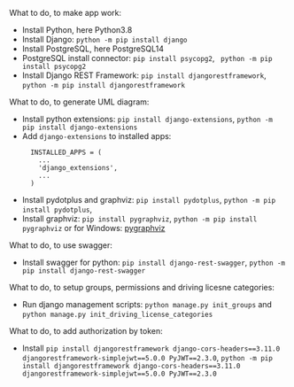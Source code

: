 What to do, to make app work:
* Install Python, here Python3.8
* Install Django: `python -m pip install django`
* Install PostgreSQL, here PostgreSQL14
* PostgreSQL install connector: `pip install psycopg2`, ` python -m pip install psycopg2`
* Install Django REST Framework: `pip install djangorestframework`, `python -m pip install djangorestframework`

What to do, to generate UML diagram:
* Install python extensions: `pip install django-extensions`, `python -m pip install django-extensions`
* Add `django-extensions` to installed apps:
  ``` 
    INSTALLED_APPS = (
      ...
      'django_extensions',
      ...
    ) 
  ```
* Install pydotplus and graphviz: `pip install pydotplus`, `python -m pip install pydotplus`,
* Install graphviz: `pip install pygraphviz`, `python -m pip install pygraphviz` or for Windows: [pygraphviz](https://pygraphviz.github.io/documentation/stable/install.html])

What to do, to use swagger:
* Install swagger for python: `pip install django-rest-swagger`, `python -m pip install django-rest-swagger`


What to do, to setup groups, permissions and driving licesne categories:
* Run django management scripts: `python manage.py init_groups` and `python manage.py init_driving_license_categories`


What to do, to add authorization by token: 
* Install `pip install djangorestframework django-cors-headers==3.11.0 djangorestframework-simplejwt==5.0.0 PyJWT==2.3.0`, 
  `python -m pip install djangorestframework django-cors-headers==3.11.0 djangorestframework-simplejwt==5.0.0 PyJWT==2.3.0`